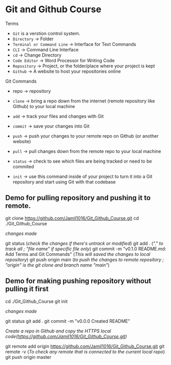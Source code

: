 # Git and Github Course

Terms

- `Git` is a verstion control system.
- `Directory` -> Folder
- `Terminal or Command Line` -> Interface for Text Commands
- `CLI` -> Command Line Interface
- `cd` -> Change Directory
- `Code Editor` -> Word Processor for Writing Code
- `Repository` -> Project, or the folder/place where your project is kept
- `Github` -> A website to host your repositories online

Git Commands

* repo -> repository
* `clone` -> bring a repo down from the internet (remote repository like Github) to your local machine
* `add` -> track your files and changes with Git
* `commit` -> save your changes into Git
* `push` -> push your changes to your remote repo on Github (or another website)
* `pull` -> pull changes down from the remote repo to your local machine

* `status` -> check to see which files are being tracked or need to be commited
* `init` -> use this command inside of your project to turn it into a Git repository and start using Git with that codebase


## Demo for pulling repository and pushing it to remote.

git clone https://github.com/Jamil1016/Git_Github_Course.git
cd ./Git_Github_Course

*changes made*

git status (*check the changes if there's untrack or modified*)
git add . (*"." to track all ; "file name" if specific file only*)
git commit -m "v0.1.0 README.md: Add Terms and Git Commands" (*This will saved the changes to local repository*)
git push origin main (*to push the changes to remote repository ; "origin" is the git clone and  branch name "main"*)


## Demo for making pushing  repository without pulling it first

cd ./Git_Github_Course
git init

*changes made*

git status
git add .
git commit -m "v0.0.0 Created README"

*Create a repo in Github and copy the HTTPS local code(https://github.com/Jamil1016/Git_Github_Course.git)*

git remote add origin https://github.com/Jamil1016/Git_Github_Course.git
git remote -v (*To check any remote that is connected to the current local repo*)
git push origin master

